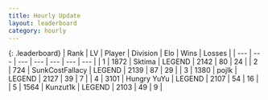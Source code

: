 ```yaml
---
title: Hourly Update
layout: leaderboard
category: hourly
---
```


{: .leaderboard}
| Rank | LV | Player | Division | Elo | Wins | Losses |
| --- | --- | --- | --- | --- | --- | --- |
| <span data-change="1">1</span> | 1872 | <span title="ID: 353063">Sktima</span> | LEGEND | <span data-change="0">2142</span> | <span data-change="0">80</span> | <span data-change="0">24</span> |
| <span data-change="-1">2</span> | 724 | <span title="ID: 402846">SunkCostFallacy</span> | LEGEND | <span data-change="-4">2139</span> | <span data-change="3">87</span> | <span data-change="2">29</span> |
| <span data-change="0">3</span> | 1380 | <span title="ID: 4783">pojlk</span> | LEGEND | <span data-change="0">2127</span> | <span data-change="0">39</span> | <span data-change="0">7</span> |
| <span data-change="0">4</span> | 3101 | <span title="ID: 164871">Hungry YuYu</span> | LEGEND | <span data-change="0">2107</span> | <span data-change="0">54</span> | <span data-change="0">16</span> |
| <span data-change="0">5</span> | 1564 | <span title="ID: 392407">Kunzut1k</span> | LEGEND | <span data-change="0">2103</span> | <span data-change="0">49</span> | <span data-change="0">9</span> |